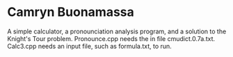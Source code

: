 # Camryn Buonamassa
A simple calculator, a pronounciation analysis program, and a solution to the Knight's Tour problem. Pronounce.cpp needs the in file cmudict.0.7a.txt. Calc3.cpp needs an input file, such as formula.txt, to run.
